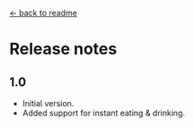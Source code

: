 ﻿[← back to readme](README.md)

# Release notes
## 1.0
* Initial version.
* Added support for instant eating & drinking.
